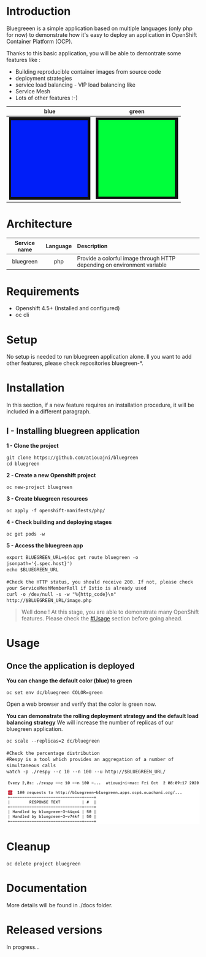 
# Introduction

  

Bluegreeen is a simple application based on multiple languages (only php for now) to demonstrate how it's easy to deploy an application in OpenShift Container Platform (OCP).

Thanks to this basic application, you will be able to demontrate some features like :

- Building reproducible container images from source code
- deployment strategies
- service load balancing - VIP load balancing like
- Service Mesh
- Lots of other features :-)
 
| blue | green |
|--|--|
|![Screenshot of blue homepage](./docs/img/blue.png)|![Screenshot of green homepage](./docs/img/green.png)|

# Architecture

| Service name | Language | Description |
|:--:|:--:|:--|
| bluegreen | php | Provide a colorful image through HTTP depending on environment variable|

# Requirements

- Openshift 4.5+ (Installed and configured)
- oc cli

# Setup

No setup is needed to run bluegreen application alone. Il you want to add other features, please check repositories bluegreen-*.

# Installation
In this section, if a new feature requires an installation procedure, it will be included in a different paragraph.
## I - Installing bluegreen application
**1 - Clone the project**

```shell
git clone https://github.com/atiouajni/bluegreen
cd bluegreen
 ```


**2 - Create a new Openshift project**

```shell
oc new-project bluegreen
```

**3 - Create bluegreen resources**

```shell
oc apply -f openshift-manifests/php/
```

**4 - Check building and deploying stages**

```shell
oc get pods -w
```

**5 - Access the bluegreen app**    

```shell
export BLUEGREEN_URL=$(oc get route bluegreen -o jsonpath='{.spec.host}')
echo $BLUEGREEN_URL

#Check the HTTP status, you should receive 200. If not, please check your ServiceMeshMemberRoll if Istio is already used
curl -o /dev/null -s -w "%{http_code}\n" http://$BLUEGREEN_URL/image.php
```

>Well done ! At this stage, you are able to demonstrate many OpenShift features. Please check the [#Usage](#Usage) section before going ahead. 

# Usage
## Once the application is deployed
**You can change the default color (blue) to green**

```shell
oc set env dc/bluegreen COLOR=green
```
Open a web browser and verify that the color is green now. 

**You can demonstrate the rolling deployment strategy and the default load balancing strategy**
We will increase the number of replicas of our bluegreen application. 
```shell
oc scale --replicas=2 dc/bluegreen

#Check the percentage distribution
#Respy is a tool which provides an aggregation of a number of simultaneous calls
watch -p ./respy --c 10 --n 100 --u http://$BLUEGREEN_URL/
```
![Screenshot of percentage distribution](./docs/img/podname-blue-green-50-50.png)

# Cleanup

```shell
oc delete project bluegreen
```

  

# Documentation

More details will be found in ./docs folder.

# Released versions

In progress...